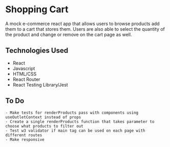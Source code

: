 # Shopping Cart

A mock e-commerce react app that allows users to browse products add them to a cart that stores them. Users are also able to select the quantity of the product and change or remove on the cart page as well.

## Technologies Used

- React
- Javascript
- HTML/CSS
- React Router
- React Testing Library/Jest

## To Do

    - Make tests for renderProducts pass with components using useOutletContext instead of props
    - Create a single renderProducts function that takes parameter to choose what products to filter out
    - Test w3 validator if main tag can be used on each page with different routes
    - Make responsive
